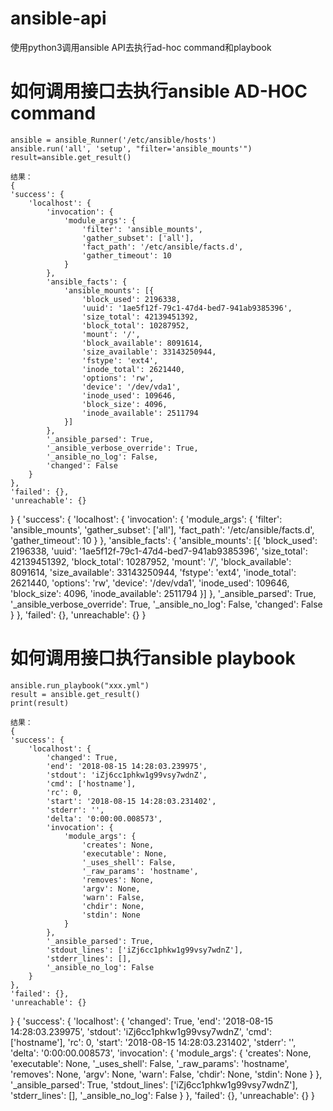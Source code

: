 # ansible-api
使用python3调用ansible API去执行ad-hoc command和playbook

# 如何调用接口去执行ansible AD-HOC command
    ansible = ansible_Runner('/etc/ansible/hosts')
    ansible.run('all', 'setup', "filter='ansible_mounts'")
    result=ansible.get_result()
    
    结果：
    {
	'success': {
		'localhost': {
			'invocation': {
				'module_args': {
					'filter': 'ansible_mounts',
					'gather_subset': ['all'],
					'fact_path': '/etc/ansible/facts.d',
					'gather_timeout': 10
				}
			},
			'ansible_facts': {
				'ansible_mounts': [{
					'block_used': 2196338,
					'uuid': '1ae5f12f-79c1-47d4-bed7-941ab9385396',
					'size_total': 42139451392,
					'block_total': 10287952,
					'mount': '/',
					'block_available': 8091614,
					'size_available': 33143250944,
					'fstype': 'ext4',
					'inode_total': 2621440,
					'options': 'rw',
					'device': '/dev/vda1',
					'inode_used': 109646,
					'block_size': 4096,
					'inode_available': 2511794
				}]
			},
			'_ansible_parsed': True,
			'_ansible_verbose_override': True,
			'_ansible_no_log': False,
			'changed': False
		}
	},
	'failed': {},
	'unreachable': {}
} {
	'success': {
		'localhost': {
			'invocation': {
				'module_args': {
					'filter': 'ansible_mounts',
					'gather_subset': ['all'],
					'fact_path': '/etc/ansible/facts.d',
					'gather_timeout': 10
				}
			},
			'ansible_facts': {
				'ansible_mounts': [{
					'block_used': 2196338,
					'uuid': '1ae5f12f-79c1-47d4-bed7-941ab9385396',
					'size_total': 42139451392,
					'block_total': 10287952,
					'mount': '/',
					'block_available': 8091614,
					'size_available': 33143250944,
					'fstype': 'ext4',
					'inode_total': 2621440,
					'options': 'rw',
					'device': '/dev/vda1',
					'inode_used': 109646,
					'block_size': 4096,
					'inode_available': 2511794
				}]
			},
			'_ansible_parsed': True,
			'_ansible_verbose_override': True,
			'_ansible_no_log': False,
			'changed': False
		}
	},
	'failed': {},
	'unreachable': {}
}
    
 # 如何调用接口执行ansible playbook
    ansible.run_playbook("xxx.yml")
    result = ansible.get_result()
    print(result)
    
    结果：
    {
	'success': {
		'localhost': {
			'changed': True,
			'end': '2018-08-15 14:28:03.239975',
			'stdout': 'iZj6cc1phkw1g99vsy7wdnZ',
			'cmd': ['hostname'],
			'rc': 0,
			'start': '2018-08-15 14:28:03.231402',
			'stderr': '',
			'delta': '0:00:00.008573',
			'invocation': {
				'module_args': {
					'creates': None,
					'executable': None,
					'_uses_shell': False,
					'_raw_params': 'hostname',
					'removes': None,
					'argv': None,
					'warn': False,
					'chdir': None,
					'stdin': None
				}
			},
			'_ansible_parsed': True,
			'stdout_lines': ['iZj6cc1phkw1g99vsy7wdnZ'],
			'stderr_lines': [],
			'_ansible_no_log': False
		}
	},
	'failed': {},
	'unreachable': {}
} {
	'success': {
		'localhost': {
			'changed': True,
			'end': '2018-08-15 14:28:03.239975',
			'stdout': 'iZj6cc1phkw1g99vsy7wdnZ',
			'cmd': ['hostname'],
			'rc': 0,
			'start': '2018-08-15 14:28:03.231402',
			'stderr': '',
			'delta': '0:00:00.008573',
			'invocation': {
				'module_args': {
					'creates': None,
					'executable': None,
					'_uses_shell': False,
					'_raw_params': 'hostname',
					'removes': None,
					'argv': None,
					'warn': False,
					'chdir': None,
					'stdin': None
				}
			},
			'_ansible_parsed': True,
			'stdout_lines': ['iZj6cc1phkw1g99vsy7wdnZ'],
			'stderr_lines': [],
			'_ansible_no_log': False
		}
	},
	'failed': {},
	'unreachable': {}
}
